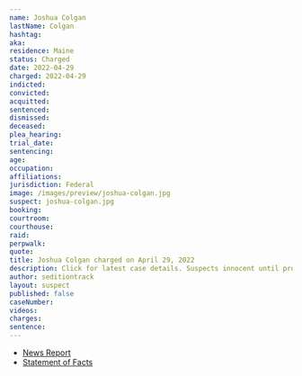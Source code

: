 ```yaml
---
name: Joshua Colgan
lastName: Colgan
hashtag:
aka:
residence: Maine
status: Charged
date: 2022-04-29
charged: 2022-04-29
indicted:
convicted:
acquitted:
sentenced:
dismissed:
deceased:
plea_hearing:
trial_date:
sentencing:
age:
occupation:
affiliations:
jurisdiction: Federal
image: /images/preview/joshua-colgan.jpg
suspect: joshua-colgan.jpg
booking:
courtroom:
courthouse:
raid:
perpwalk:
quote:
title: Joshua Colgan charged on April 29, 2022
description: Click for latest case details. Suspects innocent until proven guilty.
author: seditiontrack
layout: suspect
published: false
caseNumber:
videos:
charges:
sentence:
---
```


- [News Report]()
- [Statement of Facts](https://extremism.gwu.edu/sites/g/files/zaxdzs2191/f/Joshua%20Colgan%20Statement%20of%20Facts.pdf)
